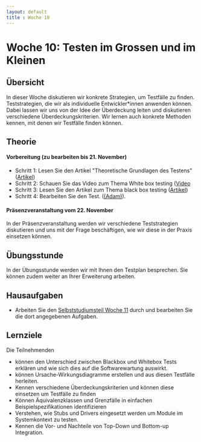 ```yaml
---
layout: default
title : Woche 10
---
```


# Woche 10: Testen im Grossen und im Kleinen 

## Übersicht

In dieser Woche diskutieren wir konkrete Strategien, um Testfälle zu finden. Teststrategien, die wir als individuelle 
Entwickler*innen anwenden können. Dabei lassen wir uns von der Idee der
Überdeckung leiten und diskutieren verschiedene Überdeckungskriterien. 
Wir lernen auch konkrete Methoden kennen, mit denen wir Testfälle finden können. 

## Theorie

#### Vorbereitung (zu bearbeiten bis 21. November)


* Schritt 1: Lesen Sie den Artikel "Theoretische Grundlagen des Testens" ([Artikel](./testing-foundations))
* Schritt 2: Schauen Sie das Video zum Thema White box testing ([Video](xxxx)
* Schritt 3: Lesen Sie den Artikel zum Thema black box testing ([Artikel](./testing-in-the-small-bb))
* Schritt 4: Bearbeiten Sie den Test. ([(Adam)](https://adam.unibas.ch/goto_adam_tst_1629487.html)).

#### Präsenzveranstaltung vom 22. November

In der Präsenzveranstaltung werden wir verschiedene Teststrategien diskutieren und uns mit der Frage beschäftigen, wie wir diese in der Praxis einsetzen können.

## Übungsstunde

In der Übungsstunde werden wir mit Ihnen den Testplan besprechen. Sie können zudem weiter an Ihrer Erweiterung arbeiten. 

## Hausaufgaben

* Arbeiten Sie den [Selbststudiumsteil Woche 11](../week11/index) durch und bearbeiten Sie die dort angegebenen Aufgaben. 


## Lernziele

Die Teilnehmenden 

- können den Unterschied zwischen Blackbox und Whitebox Tests erklären und wie sich dies auf die Softwarewartung auswirkt. 
- können Ursache-Wirkungsdiagramme erstellen und aus diesen Testfälle 
herleiten. 
- Kennen verschiedene Überdeckungskriterien und können diese einsetzen um  Testfälle zu finden
- Können Äquivalenzklassen und Grenzfälle in einfachen Beispielspezifikationen identifizieren
- Verstehen, wie Stubs und Drivers eingesetzt werden um Module im Systemkontext zu testen.
- Kennen die Vor- und Nachteile von Top-Down und Bottom-up Integration.
